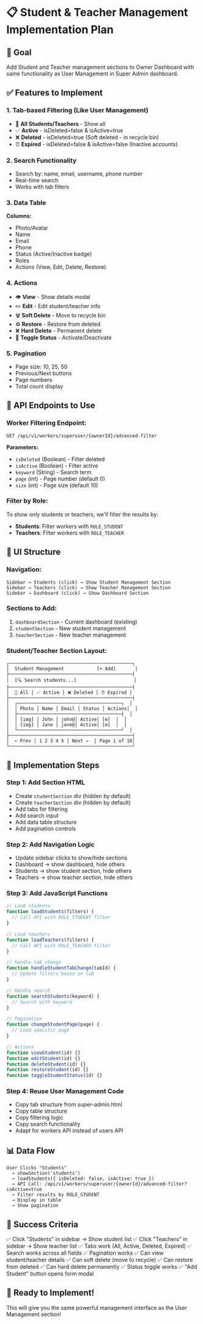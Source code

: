 # 📋 Student & Teacher Management Implementation Plan

## 🎯 Goal
Add Student and Teacher management sections to Owner Dashboard with same functionality as User Management in Super Admin dashboard.

## ✅ Features to Implement

### **1. Tab-based Filtering (Like User Management)**
- 👥 **All Students/Teachers** - Show all
- ✅ **Active** - isDeleted=false & isActive=true
- ❌ **Deleted** - isDeleted=true (Soft deleted - in recycle bin)
- ⏰ **Expired** - isDeleted=false & isActive=false (Inactive accounts)

### **2. Search Functionality**
- Search by: name, email, username, phone number
- Real-time search
- Works with tab filters

### **3. Data Table**
**Columns:**
- Photo/Avatar
- Name
- Email
- Phone
- Status (Active/Inactive badge)
- Roles
- Actions (View, Edit, Delete, Restore)

### **4. Actions**
- 👁️ **View** - Show details modal
- ✏️ **Edit** - Edit student/teacher info
- 🗑️ **Soft Delete** - Move to recycle bin
- ♻️ **Restore** - Restore from deleted
- ❌ **Hard Delete** - Permanent delete
- 🔄 **Toggle Status** - Activate/Deactivate

### **5. Pagination**
- Page size: 10, 25, 50
- Previous/Next buttons
- Page numbers
- Total count display

## 📡 API Endpoints to Use

### **Worker Filtering Endpoint:**
```
GET /api/v1/workers/superuser/{ownerId}/advanced-filter
```

**Parameters:**
- `isDeleted` (Boolean) - Filter deleted
- `isActive` (Boolean) - Filter active
- `keyword` (String) - Search term
- `page` (int) - Page number (default 0)
- `size` (int) - Page size (default 10)

### **Filter by Role:**
To show only students or teachers, we'll filter the results by:
- **Students**: Filter workers with `ROLE_STUDENT`
- **Teachers**: Filter workers with `ROLE_TEACHER`

## 🎨 UI Structure

### **Navigation:**
```
Sidebar → Students (click) → Show Student Management Section
Sidebar → Teachers (click) → Show Teacher Management Section
Sidebar → Dashboard (click) → Show Dashboard Section
```

### **Sections to Add:**
1. `dashboardSection` - Current dashboard (existing)
2. `studentSection` - New student management
3. `teacherSection` - New teacher management

### **Student/Teacher Section Layout:**
```
┌─────────────────────────────────────────────┐
│  Student Management            [+ Add]       │
├─────────────────────────────────────────────┤
│  [🔍 Search students...]                     │
├─────────────────────────────────────────────┤
│  👥 All │ ✅ Active │ ❌ Deleted │ ⏰ Expired │
├─────────────────────────────────────────────┤
│  ┌──────────────────────────────────────┐  │
│  │ Photo │ Name │ Email │ Status │ Actions│  │
│  ├──────────────────────────────────────┤  │
│  │ [img] │ John │ john@│ Active│ [⚙️]  │  │
│  │ [img] │ Jane │ jane@│ Active│ [⚙️]  │  │
│  └──────────────────────────────────────┘  │
├─────────────────────────────────────────────┤
│  ← Prev │ 1 2 3 4 5 │ Next →  │ Page 1 of 10│
└─────────────────────────────────────────────┘
```

## 🔧 Implementation Steps

### **Step 1: Add Section HTML**
- Create `studentSection` div (hidden by default)
- Create `teacherSection` div (hidden by default)
- Add tabs for filtering
- Add search input
- Add data table structure
- Add pagination controls

### **Step 2: Add Navigation Logic**
- Update sidebar clicks to show/hide sections
- Dashboard → show dashboard, hide others
- Students → show student section, hide others
- Teachers → show teacher section, hide others

### **Step 3: Add JavaScript Functions**
```javascript
// Load students
function loadStudents(filters) {
  // Call API with ROLE_STUDENT filter
}

// Load teachers  
function loadTeachers(filters) {
  // Call API with ROLE_TEACHER filter
}

// Handle tab change
function handleStudentTabChange(tabId) {
  // Update filters based on tab
}

// Handle search
function searchStudents(keyword) {
  // Search with keyword
}

// Pagination
function changeStudentPage(page) {
  // Load specific page
}

// Actions
function viewStudent(id) {}
function editStudent(id) {}
function deleteStudent(id) {}
function restoreStudent(id) {}
function toggleStudentStatus(id) {}
```

### **Step 4: Reuse User Management Code**
- Copy tab structure from super-admin.html
- Copy table structure
- Copy filtering logic
- Copy search functionality
- Adapt for workers API instead of users API

## 📊 Data Flow

```
User Clicks "Students" 
  → showSection('students')
  → loadStudents({ isDeleted: false, isActive: true })
  → API Call: /api/v1/workers/superuser/{ownerId}/advanced-filter?isActive=true
  → Filter results by ROLE_STUDENT
  → Display in table
  → Show pagination
```

## 🎯 Success Criteria

✅ Click "Students" in sidebar → Show student list
✅ Click "Teachers" in sidebar → Show teacher list
✅ Tabs work (All, Active, Deleted, Expired)
✅ Search works across all fields
✅ Pagination works
✅ Can view student/teacher details
✅ Can soft delete (move to recycle)
✅ Can restore from deleted
✅ Can hard delete permanently
✅ Status toggle works
✅ "Add Student" button opens form modal

## 🚀 Ready to Implement!

This will give you the same powerful management interface as the User Management section!

